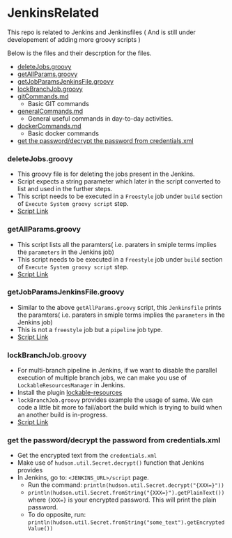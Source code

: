 # JenkinsRelated

This repo is related to Jenkins and Jenkinsfiles ( And is still under developement of adding more groovy scripts )

Below is the files and their descrption for the files.

- [deleteJobs.groovy](https://github.com/bharath0080/JenkinsRelated#deletejobsgroovy)
- [getAllParams.groovy](https://github.com/bharath0080/JenkinsRelated#getallparamsgroovy)
- [getJobParamsJenkinsFile.groovy](https://github.com/bharath0080/JenkinsRelated#getjobparamsjenkinsfilegroovy)
- [lockBranchJob.groovy](https://github.com/bharath0080/JenkinsRelated#lockbranchjobgroovy)
- [gitCommands.md](https://github.com/bharath0080/JenkinsRelated/blob/master/gitCommands.md)
  - Basic GIT commands
- [generalCommands.md](https://github.com/bharath0080/JenkinsRelated/blob/master/generalCommands.md)
  - General useful commands in day-to-day activities.
- [dockerCommands.md](https://github.com/bharath0080/JenkinsRelated/blob/master/generalCommands.md)
  - Basic docker commands
- [get the password/decrypt the password from credentials.xml](https://github.com/bharath0080/JenkinsRelated#get-the-passworddecrypt-the-password-from-credentialsxml)

### deleteJobs.groovy

- This groovy file is for deleting the jobs present in the Jenkins.
- Script expects a string parameter which later in the script converted to list and used in the further steps.
- This script needs to be executed in a `Freestyle` job under `build` section of `Execute System groovy script` step.
- [Script Link](https://github.com/bharath0080/JenkinsRelated/blob/master/deleteJobs.groovy)
  
### getAllParams.groovy

- This script lists all the paramters( i.e. paraters in smiple terms implies the `parameters` in the Jenkins job)
- This script needs to be executed in a `Freestyle` job under `build` section of `Execute System groovy script` step.
- [Script Link](https://github.com/bharath0080/JenkinsRelated/blob/master/getAllParams.groovy)
 
### getJobParamsJenkinsFile.groovy

- Similar to the above `getAllParams.groovy` script, this `Jenkinsfile` prints the paramters( i.e. paraters in smiple terms implies the `parameters` in the Jenkins job)
- This is not a `freestyle` job but a `pipeline` job type.
- [Script Link](https://github.com/bharath0080/JenkinsRelated/blob/master/getJobParamsJenkinsFile.groovy)

### lockBranchJob.groovy
- For multi-branch pipeline in Jenkins, if we want to disable the parallel execution of multiple branch jobs, we can make you use of `LockableResourcesManager` in Jenkins.
- Install the plugin [lockable-resources](https://plugins.jenkins.io/lockable-resources/)
- `lockBranchJob.groovy` provides example the usage of same. We can code a little bit more to fail/abort the build which is trying to build when an another build is in-progress.
- [Script Link](https://github.com/bharath0080/JenkinsRelated/blob/master/lockBranchJob.groovy)

### get the password/decrypt the password from credentials.xml
 - Get the encrypted text from the `credentials.xml`
 - Make use of `hudson.util.Secret.decrypt()` function that Jenkins provides
 -  In Jenkins, go to: `<JENKINS_URL>/script` page.
    - Run the command: `println(hudson.util.Secret.decrypt("{XXX=}"))`
    - `println(hudson.util.Secret.fromString("{XXX=}").getPlainText())`
      where `{XXX=}` is your encrypted password. This will print the plain password.
    - To do opposite, run:
      `println(hudson.util.Secret.fromString("some_text").getEncryptedValue())`
